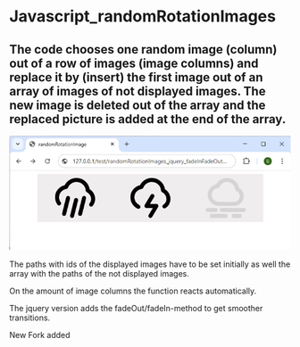# Javascript_randomRotationImages

## The code chooses one random image (column) out of a row of images (image columns) and replace it by (insert) the first image out of an array of images of not displayed images. The new image is deleted out of the array and the replaced picture is added at the end of the array.

![](/example1_jquery.jpg)

The paths with ids of the displayed images have to be set initially as well the array with the paths of the not displayed images. 

On the amount of image columns the function reacts automatically.

The jquery version adds the fadeOut/fadeIn-method to get smoother transitions.

New Fork added
